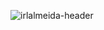 ![irlalmeida-header](https://user-images.githubusercontent.com/27395209/111101679-2d97ab80-8529-11eb-8cda-5bbf99d4fa36.gif)

<!--
**irlalmeida/irlalmeida** is a ✨ _special_ ✨ repository because its `README.md` (this file) appears on your GitHub profile.

Here are some ideas to get you started:

- 🔭 I’m currently working on ...
- 🌱 I’m currently learning ...
- 👯 I’m looking to collaborate on ...
- 🤔 I’m looking for help with ...
- 💬 Ask me about ...
- 📫 How to reach me: ...
- 😄 Pronouns: ...
- ⚡ Fun fact: ...
-->
